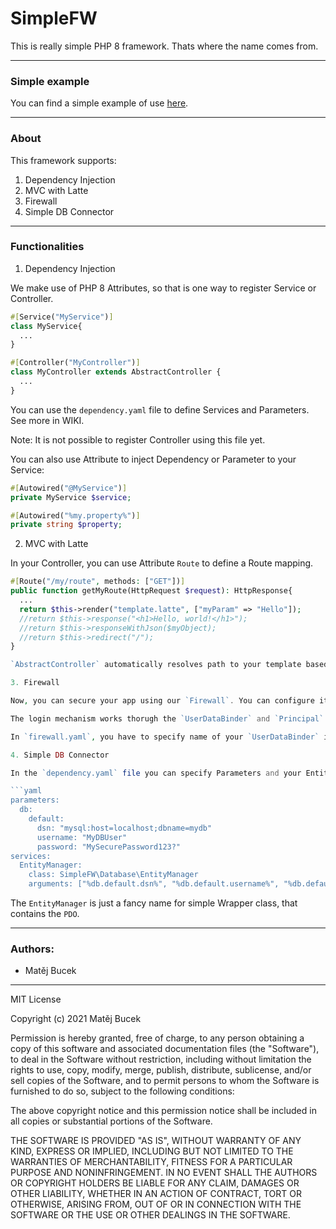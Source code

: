 # SimpleFW
This is really simple PHP 8 framework. Thats where the name comes from.

---

### Simple example

You can find a simple example of use [here](https://github.com/matejbucek/SimpleApp).

---

### About

This framework supports: 
1. Dependency Injection
2. MVC with Latte
3. Firewall
4. Simple DB Connector

---

### Functionalities

1. Dependency Injection

We make use of PHP 8 Attributes, so that is one way to register Service or Controller.

```php
#[Service("MyService")]
class MyService{
  ...
}

#[Controller("MyController")]
class MyController extends AbstractController {
  ...
}

```

You can use the `dependency.yaml` file to define Services and Parameters. See more in WIKI.

Note: It is not possible to register Controller using this file yet.

You can also use Attribute to inject Dependency or Parameter to your Service:

```php
#[Autowired("@MyService")]
private MyService $service;

#[Autowired("%my.property%")]
private string $property;
```

2. MVC with Latte

In your Controller, you can use Attribute `Route` to define a Route mapping.

```php
#[Route("/my/route", methods: ["GET"])]
public function getMyRoute(HttpRequest $request): HttpResponse{
  ...
  return $this->render("template.latte", ["myParam" => "Hello"]);
  //return $this->response("<h1>Hello, world!</h1>");
  //return $this->responseWithJson($myObject);
  //return $this->redirect("/");
}

`AbstractController` automatically resolves path to your template based on Configuration and your specified name.

3. Firewall

Now, you can secure your app using our `Firewall`. You can configure it in `firewall.yaml` file.

The login mechanism works thorugh the `UserDataBinder` and `Principal` classes.

In `firewall.yaml`, you have to specify name of your `UserDataBinder` implementation. You can e. g. use our 'SessionContext' to store the `Principal`.

4. Simple DB Connector

In the `dependency.yaml` file you can specify Parameters and your EntityManager instance:

```yaml
parameters:
  db:
    default:
      dsn: "mysql:host=localhost;dbname=mydb"
      username: "MyDBUser"
      password: "MySecurePassword123?"
services:
  EntityManager:
    class: SimpleFW\Database\EntityManager
    arguments: ["%db.default.dsn%", "%db.default.username%", "%db.default.password%"]
```

The `EntityManager` is just a fancy name for simple Wrapper class, that contains the `PDO`.

---
### Authors:
  * Matěj Bucek
---

MIT License

Copyright (c) 2021 Matěj Bucek

Permission is hereby granted, free of charge, to any person obtaining a copy
of this software and associated documentation files (the "Software"), to deal
in the Software without restriction, including without limitation the rights
to use, copy, modify, merge, publish, distribute, sublicense, and/or sell
copies of the Software, and to permit persons to whom the Software is
furnished to do so, subject to the following conditions:

The above copyright notice and this permission notice shall be included in all
copies or substantial portions of the Software.

THE SOFTWARE IS PROVIDED "AS IS", WITHOUT WARRANTY OF ANY KIND, EXPRESS OR
IMPLIED, INCLUDING BUT NOT LIMITED TO THE WARRANTIES OF MERCHANTABILITY,
FITNESS FOR A PARTICULAR PURPOSE AND NONINFRINGEMENT. IN NO EVENT SHALL THE
AUTHORS OR COPYRIGHT HOLDERS BE LIABLE FOR ANY CLAIM, DAMAGES OR OTHER
LIABILITY, WHETHER IN AN ACTION OF CONTRACT, TORT OR OTHERWISE, ARISING FROM,
OUT OF OR IN CONNECTION WITH THE SOFTWARE OR THE USE OR OTHER DEALINGS IN THE
SOFTWARE.
